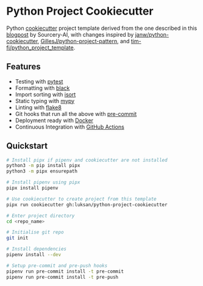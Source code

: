# Python Project Cookiecutter

Python [cookiecutter](https://github.com/audreyr/cookiecutter) project template derived from the
one described in this [blogpost](https://sourcery.ai/blog/python-best-practices/) by Sourcery-AI,
with changes inspired by [janw/python-cookiecutter](https://github.com/janw/python-cookiecutter),
[GillesJ/python-project-pattern](https://github.com/GillesJ/python-project-pattern), and
[tim-fi/python_project_template](https://github.com/tim-fi/python_project_template).

## Features
- Testing with [pytest](https://docs.pytest.org/en/latest/)
- Formatting with [black](https://github.com/psf/black)
- Import sorting with [isort](https://github.com/timothycrosley/isort)
- Static typing with [mypy](http://mypy-lang.org/)
- Linting with [flake8](http://flake8.pycqa.org/en/latest/)
- Git hooks that run all the above with [pre-commit](https://pre-commit.com/)
- Deployment ready with [Docker](https://docker.com/)
- Continuous Integration with [GitHub Actions](https://github.com/features/actions)

## Quickstart
```sh
# Install pipx if pipenv and cookiecutter are not installed
python3 -m pip install pipx
python3 -m pipx ensurepath

# Install pipenv using pipx
pipx install pipenv

# Use cookiecutter to create project from this template
pipx run cookiecutter gh:luksan/python-project-cookiecutter

# Enter project directory
cd <repo_name>

# Initialise git repo
git init

# Install dependencies
pipenv install --dev

# Setup pre-commit and pre-push hooks
pipenv run pre-commit install -t pre-commit
pipenv run pre-commit install -t pre-push
```
